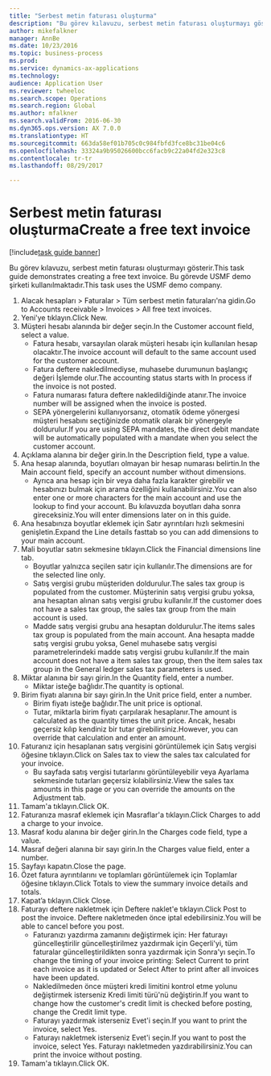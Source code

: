 ```yaml
--- 
title: "Serbest metin faturası oluşturma"
description: "Bu görev kılavuzu, serbest metin faturası oluşturmayı gösterir."
author: mikefalkner
manager: AnnBe
ms.date: 10/23/2016
ms.topic: business-process
ms.prod: 
ms.service: dynamics-ax-applications
ms.technology: 
audience: Application User
ms.reviewer: twheeloc
ms.search.scope: Operations
ms.search.region: Global
ms.author: mfalkner
ms.search.validFrom: 2016-06-30
ms.dyn365.ops.version: AX 7.0.0
ms.translationtype: HT
ms.sourcegitcommit: 663da58ef01b705c0c984fbfd3fce8bc31be04c6
ms.openlocfilehash: 33324a9b95026600bcc6facb9c22a04fd2e323c8
ms.contentlocale: tr-tr
ms.lasthandoff: 08/29/2017

---
```

# <a name="create-a-free-text-invoice"></a><span data-ttu-id="3acdd-103">Serbest metin faturası oluşturma</span><span class="sxs-lookup"><span data-stu-id="3acdd-103">Create a free text invoice</span></span>

[!include[task guide banner](../../includes/task-guide-banner.md)]

<span data-ttu-id="3acdd-104">Bu görev kılavuzu, serbest metin faturası oluşturmayı gösterir.</span><span class="sxs-lookup"><span data-stu-id="3acdd-104">This task guide demonstrates creating a free text invoice.</span></span> <span data-ttu-id="3acdd-105">Bu görevde USMF demo şirketi kullanılmaktadır.</span><span class="sxs-lookup"><span data-stu-id="3acdd-105">This task uses the USMF demo company.</span></span>

1. <span data-ttu-id="3acdd-106">Alacak hesapları > Faturalar > Tüm serbest metin faturaları'na gidin.</span><span class="sxs-lookup"><span data-stu-id="3acdd-106">Go to Accounts receivable > Invoices > All free text invoices.</span></span>
2. <span data-ttu-id="3acdd-107">Yeni'ye tıklayın.</span><span class="sxs-lookup"><span data-stu-id="3acdd-107">Click New.</span></span>
3. <span data-ttu-id="3acdd-108">Müşteri hesabı alanında bir değer seçin.</span><span class="sxs-lookup"><span data-stu-id="3acdd-108">In the Customer account field, select a value.</span></span>
    * <span data-ttu-id="3acdd-109">Fatura hesabı, varsayılan olarak müşteri hesabı için kullanılan hesap olacaktır.</span><span class="sxs-lookup"><span data-stu-id="3acdd-109">The invoice account will default to the same account used for the customer account.</span></span>   
    * <span data-ttu-id="3acdd-110">Fatura deftere nakledilmediyse, muhasebe durumunun başlangıç değeri İşlemde olur.</span><span class="sxs-lookup"><span data-stu-id="3acdd-110">The accounting status starts with In process if the invoice is not posted.</span></span>   
    * <span data-ttu-id="3acdd-111">Fatura numarası fatura deftere nakledildiğinde atanır.</span><span class="sxs-lookup"><span data-stu-id="3acdd-111">The invoice number will be assigned when the invoice is posted.</span></span>  
    * <span data-ttu-id="3acdd-112">SEPA yönergelerini kullanıyorsanız, otomatik ödeme yönergesi müşteri hesabını seçtiğinizde otomatik olarak bir yönergeyle doldurulur.</span><span class="sxs-lookup"><span data-stu-id="3acdd-112">If you are using SEPA mandates, the direct debit mandate will be automatically populated with a mandate when you select the customer account.</span></span>  
4. <span data-ttu-id="3acdd-113">Açıklama alanına bir değer girin.</span><span class="sxs-lookup"><span data-stu-id="3acdd-113">In the Description field, type a value.</span></span>
5. <span data-ttu-id="3acdd-114">Ana hesap alanında, boyutları olmayan bir hesap numarası belirtin.</span><span class="sxs-lookup"><span data-stu-id="3acdd-114">In the Main account field, specify an account number without dimensions.</span></span>
    * <span data-ttu-id="3acdd-115">Ayrıca ana hesap için bir veya daha fazla karakter girebilir ve hesabınızı bulmak için arama özelliğini kullanabilirsiniz.</span><span class="sxs-lookup"><span data-stu-id="3acdd-115">You can also enter one or more characters for the main account and use the lookup to find your account.</span></span> <span data-ttu-id="3acdd-116">Bu kılavuzda boyutları daha sonra gireceksiniz.</span><span class="sxs-lookup"><span data-stu-id="3acdd-116">You will enter dimensions later on in this guide.</span></span>  
6. <span data-ttu-id="3acdd-117">Ana hesabınıza boyutlar eklemek için Satır ayrıntıları hızlı sekmesini genişletin.</span><span class="sxs-lookup"><span data-stu-id="3acdd-117">Expand the Line details fasttab so you can add dimensions to your main account.</span></span>
7. <span data-ttu-id="3acdd-118">Mali boyutlar satırı sekmesine tıklayın.</span><span class="sxs-lookup"><span data-stu-id="3acdd-118">Click the Financial dimensions line tab.</span></span>
    * <span data-ttu-id="3acdd-119">Boyutlar yalnızca seçilen satır için kullanılır.</span><span class="sxs-lookup"><span data-stu-id="3acdd-119">The dimensions are for the selected line only.</span></span>    
    * <span data-ttu-id="3acdd-120">Satış vergisi grubu müşteriden doldurulur.</span><span class="sxs-lookup"><span data-stu-id="3acdd-120">The sales tax group is populated from the customer.</span></span> <span data-ttu-id="3acdd-121">Müşterinin satış vergisi grubu yoksa, ana hesaptan alınan satış vergisi grubu kullanılır.</span><span class="sxs-lookup"><span data-stu-id="3acdd-121">If the customer does not have a sales tax group, the sales tax group from the main account is used.</span></span>  
    * <span data-ttu-id="3acdd-122">Madde satış vergisi grubu ana hesaptan doldurulur.</span><span class="sxs-lookup"><span data-stu-id="3acdd-122">The items sales tax group is populated from the main account.</span></span> <span data-ttu-id="3acdd-123">Ana hesapta madde satış vergisi grubu yoksa, Genel muhasebe satış vergisi parametrelerindeki madde satış vergisi grubu kullanılır.</span><span class="sxs-lookup"><span data-stu-id="3acdd-123">If the main account does not have a item sales tax group, then the item sales tax group in the General ledger sales tax parameters is used.</span></span>    
8. <span data-ttu-id="3acdd-124">Miktar alanına bir sayı girin.</span><span class="sxs-lookup"><span data-stu-id="3acdd-124">In the Quantity field, enter a number.</span></span>
    * <span data-ttu-id="3acdd-125">Miktar isteğe bağlıdır.</span><span class="sxs-lookup"><span data-stu-id="3acdd-125">The quantity is optional.</span></span>  
9. <span data-ttu-id="3acdd-126">Birim fiyatı alanına bir sayı girin.</span><span class="sxs-lookup"><span data-stu-id="3acdd-126">In the Unit price field, enter a number.</span></span>
    * <span data-ttu-id="3acdd-127">Birim fiyatı isteğe bağlıdır.</span><span class="sxs-lookup"><span data-stu-id="3acdd-127">The unit price is optional.</span></span>  
    * <span data-ttu-id="3acdd-128">Tutar, miktarla birim fiyatı çarpılarak hesaplanır.</span><span class="sxs-lookup"><span data-stu-id="3acdd-128">The amount is calculated as the quantity times the unit price.</span></span> <span data-ttu-id="3acdd-129">Ancak, hesabı geçersiz kılıp kendiniz bir tutar girebilirsiniz.</span><span class="sxs-lookup"><span data-stu-id="3acdd-129">However, you can override that calculation and enter an amount.</span></span>  
10. <span data-ttu-id="3acdd-130">Faturanız için hesaplanan satış vergisini görüntülemek için Satış vergisi öğesine tıklayın.</span><span class="sxs-lookup"><span data-stu-id="3acdd-130">Click on Sales tax to view the sales tax calculated for your invoice.</span></span>
    * <span data-ttu-id="3acdd-131">Bu sayfada satış vergisi tutarlarını görüntüleyebilir veya Ayarlama sekmesinde tutarları geçersiz kılabilirsiniz.</span><span class="sxs-lookup"><span data-stu-id="3acdd-131">View the sales tax amounts in this page or you can override the amounts on the Adjustment tab.</span></span>  
11. <span data-ttu-id="3acdd-132">Tamam'a tıklayın.</span><span class="sxs-lookup"><span data-stu-id="3acdd-132">Click OK.</span></span>
12. <span data-ttu-id="3acdd-133">Faturanıza masraf eklemek için Masraflar'a tıklayın.</span><span class="sxs-lookup"><span data-stu-id="3acdd-133">Click Charges to add a charge to your invoice.</span></span> 
13. <span data-ttu-id="3acdd-134">Masraf kodu alanına bir değer girin.</span><span class="sxs-lookup"><span data-stu-id="3acdd-134">In the Charges code field, type a value.</span></span>
14. <span data-ttu-id="3acdd-135">Masraf değeri alanına bir sayı girin.</span><span class="sxs-lookup"><span data-stu-id="3acdd-135">In the Charges value field, enter a number.</span></span>
15. <span data-ttu-id="3acdd-136">Sayfayı kapatın.</span><span class="sxs-lookup"><span data-stu-id="3acdd-136">Close the page.</span></span>
16. <span data-ttu-id="3acdd-137">Özet fatura ayrıntılarını ve toplamları görüntülemek için Toplamlar öğesine tıklayın.</span><span class="sxs-lookup"><span data-stu-id="3acdd-137">Click Totals to view the summary invoice details and totals.</span></span>
17. <span data-ttu-id="3acdd-138">Kapat’a tıklayın.</span><span class="sxs-lookup"><span data-stu-id="3acdd-138">Click Close.</span></span>
18. <span data-ttu-id="3acdd-139">Faturayı deftere nakletmek için Deftere naklet'e tıklayın.</span><span class="sxs-lookup"><span data-stu-id="3acdd-139">Click Post to post the invoice.</span></span> <span data-ttu-id="3acdd-140">Deftere nakletmeden önce iptal edebilirsiniz.</span><span class="sxs-lookup"><span data-stu-id="3acdd-140">You will be able to cancel before you post.</span></span>
    * <span data-ttu-id="3acdd-141">Faturanızı yazdırma zamanını değiştirmek için:  Her faturayı güncelleştirilir güncelleştirilmez   yazdırmak için Geçerli'yi, tüm faturalar güncelleştirildikten sonra yazdırmak için  Sonra'yı seçin.</span><span class="sxs-lookup"><span data-stu-id="3acdd-141">To change the timing of your invoice printing:  Select Current to print each invoice as it is updated   or  Select After to print after all invoices have been updated.</span></span>  
    * <span data-ttu-id="3acdd-142">Nakledilmeden önce müşteri kredi limitini kontrol etme yolunu değiştirmek isterseniz Kredi limiti türü'nü değiştirin.</span><span class="sxs-lookup"><span data-stu-id="3acdd-142">If you want to change how the customer's credit limit is checked before posting, change the Credit limit type.</span></span>  
    * <span data-ttu-id="3acdd-143">Faturayı yazdırmak isterseniz Evet'i seçin.</span><span class="sxs-lookup"><span data-stu-id="3acdd-143">If you want to print the invoice, select Yes.</span></span>  
    * <span data-ttu-id="3acdd-144">Faturayı nakletmek isterseniz Evet'i seçin.</span><span class="sxs-lookup"><span data-stu-id="3acdd-144">If you want to post the invoice, select Yes.</span></span> <span data-ttu-id="3acdd-145">Faturayı nakletmeden yazdırabilirsiniz.</span><span class="sxs-lookup"><span data-stu-id="3acdd-145">You can print the invoice without posting.</span></span>  
19. <span data-ttu-id="3acdd-146">Tamam'a tıklayın.</span><span class="sxs-lookup"><span data-stu-id="3acdd-146">Click OK.</span></span>


